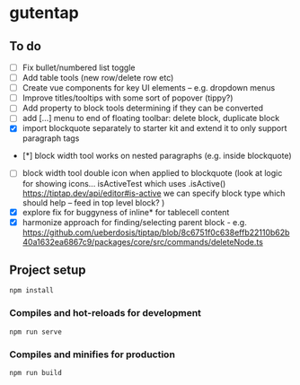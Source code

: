 # gutentap

## To do

- [ ] Fix bullet/numbered list toggle
- [ ] Add table tools (new row/delete row etc)
- [ ] Create vue components for key UI elements – e.g. dropdown menus
- [ ] Improve titles/tooltips with some sort of popover (tippy?)
- [ ] Add property to block tools determining if they can be converted
- [ ] add […] menu to end of floating toolbar: delete block, duplicate block
- [x] import blockquote separately to starter kit and extend it to only support paragraph tags
- [*] block width tool works on nested paragraphs (e.g. inside blockquote)
- [ ] block width tool double icon when applied to blockquote (look at logic for showing icons... isActiveTest which uses .isActive() https://tiptap.dev/api/editor#is-active we can specify block type which should help – feed in top level block? )
- [x] explore fix for buggyness of inline\* for tablecell content
- [x] harmonize approach for finding/selecting parent block - e.g. https://github.com/ueberdosis/tiptap/blob/8c6751f0c638effb22110b62b40a1632ea6867c9/packages/core/src/commands/deleteNode.ts

## Project setup

```
npm install
```

### Compiles and hot-reloads for development

```
npm run serve
```

### Compiles and minifies for production

```
npm run build
```
